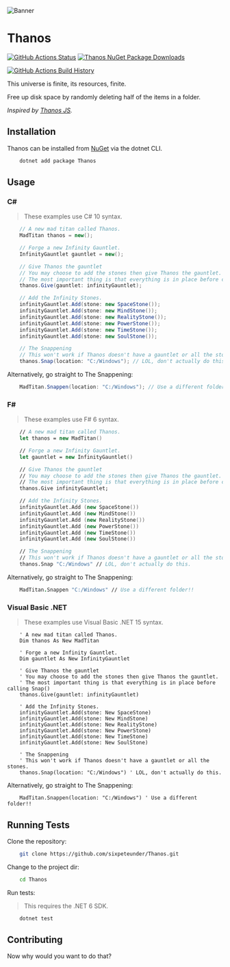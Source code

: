 ![Banner](Images/Banner.png)

# Thanos

[![GitHub Actions Status](https://github.com/sixpeteunder/Thanos/workflows/Build/badge.svg?branch=main)](https://github.com/sixpeteunder/Thanos/actions) [![Thanos NuGet Package Downloads](https://img.shields.io/nuget/dt/Thanos)](https://www.nuget.org/packages/Thanos)

[![GitHub Actions Build History](https://buildstats.info/github/chart/sixpeteunder/Thanos?branch=main&includeBuildsFromPullRequest=false)](https://github.com/sixpeteunder/Thanos/actions)


This universe is finite, its resources, finite.

Free up disk space by randomly deleting half of the items in a folder.

*Inspired by [Thanos JS](https://thanosjs.org/).*

## Installation

Thanos can be installed from [NuGet](#) via the dotnet CLI.

```bash
    dotnet add package Thanos
```

## Usage

### C#

> These examples use C# 10 syntax.

```csharp
    // A new mad titan called Thanos.
    MadTitan thanos = new();

    // Forge a new Infinity Gauntlet.
    InfinityGauntlet gauntlet = new();

    // Give Thanos the gauntlet
    // You may choose to add the stones then give Thanos the gauntlet.
    // The most important thing is that everything is in place before calling Snap() 
    thanos.Give(gauntlet: infinityGauntlet);

    // Add the Infinity Stones.
    infinityGauntlet.Add(stone: new SpaceStone());
    infinityGauntlet.Add(stone: new MindStone());
    infinityGauntlet.Add(stone: new RealityStone());
    infinityGauntlet.Add(stone: new PowerStone());
    infinityGauntlet.Add(stone: new TimeStone());
    infinityGauntlet.Add(stone: new SoulStone());

    // The Snappening
    // This won't work if Thanos doesn't have a gauntlet or all the stones.
    thanos.Snap(location: "C:/Windows"); // LOL, don't actually do this.
```

Alternatively, go straight to The Snappening:

```csharp
    MadTitan.Snappen(location: "C:/Windows"); // Use a different folder!!
```


### F#

> These examples use F# 6 syntax.

```fsharp
    // A new mad titan called Thanos.
    let thanos = new MadTitan()

    // Forge a new Infinity Gauntlet.
    let gauntlet = new InfinityGauntlet()

    // Give Thanos the gauntlet
    // You may choose to add the stones then give Thanos the gauntlet.
    // The most important thing is that everything is in place before calling Snap() 
    thanos.Give infinityGauntlet;

    // Add the Infinity Stones.
    infinityGauntlet.Add (new SpaceStone())
    infinityGauntlet.Add (new MindStone())
    infinityGauntlet.Add (new RealityStone())
    infinityGauntlet.Add (new PowerStone())
    infinityGauntlet.Add (new TimeStone())
    infinityGauntlet.Add (new SoulStone())

    // The Snappening
    // This won't work if Thanos doesn't have a gauntlet or all the stones.
    thanos.Snap "C:/Windows" // LOL, don't actually do this.
```

Alternatively, go straight to The Snappening:

```fsharp
    MadTitan.Snappen "C:/Windows" // Use a different folder!!
```

### Visual Basic .NET

> These examples use Visual Basic .NET 15 syntax.

```vbnet
    ' A new mad titan called Thanos.
    Dim thanos As New MadTitan

    ' Forge a new Infinity Gauntlet.
    Dim gauntlet As New InfinityGauntlet

    ' Give Thanos the gauntlet
    ' You may choose to add the stones then give Thanos the gauntlet.
    ' The most important thing is that everything is in place before calling Snap() 
    thanos.Give(gauntlet: infinityGauntlet)

    ' Add the Infinity Stones.
    infinityGauntlet.Add(stone: New SpaceStone)
    infinityGauntlet.Add(stone: New MindStone)
    infinityGauntlet.Add(stone: New RealityStone)
    infinityGauntlet.Add(stone: New PowerStone)
    infinityGauntlet.Add(stone: New TimeStone)
    infinityGauntlet.Add(stone: New SoulStone)

    ' The Snappening
    ' This won't work if Thanos doesn't have a gauntlet or all the stones.
    thanos.Snap(location: "C:/Windows") ' LOL, don't actually do this.
```

Alternatively, go straight to The Snappening:

```vbnet
    MadTitan.Snappen(location: "C:/Windows") ' Use a different folder!!
```

## Running Tests

Clone the repository:

```bash
    git clone https://github.com/sixpeteunder/Thanos.git
```

Change to the project dir:

```bash
    cd Thanos
```

Run tests:

> This requires the .NET 6 SDK.

```bash
    dotnet test
```

## Contributing

Now why would you want to do that?
